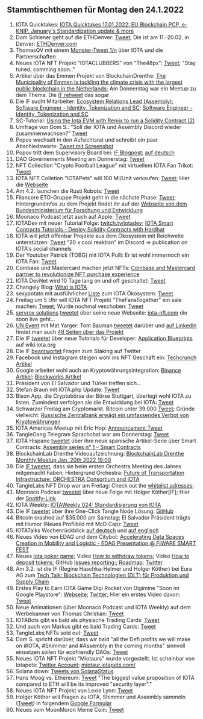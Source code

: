 ## Stammtischthemen für Montag den 24.1.2022

1. IOTA Quicktakes: [IOTA Quicktakes 17.01.2022: EU Blockchain PCP, e-KNIP, January's Standardization update & more](https://www.youtube.com/watch?v=LYi4P5LmY-c)
2. Dom Schiener geht auf die ETHDenver: [Tweet](https://twitter.com/DomSchiener/status/1483177914816507908?s=20); Die ist am 11.-20.02. in Denver: [ETHDenver.com](https://www.ethdenver.com/)
3. ThomasQV mit einem [Monster-Tweet 1/n](https://twitter.com/TVstedal/status/1483324919219904513?s=20) über IOTA und die Partnerschaften
4. Neues IOTA NFT Projekt "IOTACLUBBERS" von "The48px": [Tweet](https://twitter.com/the48px/status/1483144542673158152?s=20); "Stay tuned, comming soon.." 
5. Artikel über das Emmen Projekt von BlockchainDrenthe: [The Municipality of Emmen is tackling the climate crisis with the largest public blockchain in the Netherlands](https://www-nodenieuws-nl.translate.goog/de-gemeente-emmen-gaat-met-de-grootste-publieke-blockchain-van-nederland-de-klimaatcrisis-te-lijf/?_x_tr_sl=nl&_x_tr_tl=en&_x_tr_hl=de&_x_tr_pto=wapp); Am Donnerstag war ein Meetup zu dem Thema. Die [IF retweet](https://twitter.com/iota/status/1484108167386705924?s=20) das sogar
6. Die IF sucht Mitarbeiter: [Ecosystem Relations Lead (Assembly)](https://iota.bamboohr.com/jobs/view.php?id=183&source=other); [Software Engineer - Identity, Tokenization and SC](https://iota.bamboohr.com/jobs/view.php?id=185); [Software Engineer - Identity, Tokenization and SC](https://iota.bamboohr.com/jobs/view.php?id=186)
7. SC-Tutorial: [Using the Iota EVM with Remix to run a Solidity Contract (2)](https://buidlassembly.com/iota_evm_remix_solidity_2.html)
8. Umfrage von Dom S.: "Soll der IOTA und Assembly Discord wieder zusammenwachsen?" [Tweet](https://twitter.com/DomSchiener/status/1483406715718709250?s=20) 
9. Popov wechselt in den Aufsichtsrat und schreibt ein paar Abschiedsworte: [Tweet mit Screenshot](https://twitter.com/Vrom14286662/status/1483464690864992262?s=20)
10. Popov tritt dem Supervisory Board bei: [IF Blogpost](https://blog.iota.org/serguei-popov-joins-the-iota-supervisory-board/); [auf deutsch](https://iota-kurs.de/serguei-popov-tritt-dem-aufsichtsrat-der-iota-foundation-bei/)
11. DAO Governements Meeting am Donnerstag: [Tweet](https://twitter.com/gregmart/status/1483692293345271808?s=20)
12. NFT Collection "Crypto Football League" mit virtuellem IOTA Fan Trikot: [Tweet](https://twitter.com/DLeagueNFTeams/status/1483653190570569731?s=20)
13. IOTA NFT Colletion "IOTAPets" will 100 Mi/Unit verkaufen: [Tweet](https://twitter.com/iotapets/status/1483551606813728772?s=20); Hier die [Webseite](https://iotapets.com/)
14. Am 4.2. launchen die Rusti Robots: [Tweet](https://twitter.com/RustyRobotCC/status/1483478029800194054?s=20)
15. Filancore ETO-Gruppe Projekt geht in die nächste Phase: [Tweet](https://twitter.com/FilancoreGmbH/status/1483787679414337543?s=20); Hintergrundinfos zu dem Projekt findet ihr auf der [Webseite von dem Bundesministerium für Forschung und Entwicklung](https://www.forschung-it-sicherheit-kommunikationssysteme.de/projekte/trade)
16. Moonaco Podcast jetzt auch auf Apple: [Tweet](https://twitter.com/Moonaco5/status/1483647481451843584?s=20)
17. IOTADev mit neuer Tutorial Folge: [twitch.tv/iotadev](https://www.twitch.tv/iotadev); [IOTA Smart Contracts Tutorials - Deploy Solidity Contracts with Hardhat](https://www.youtube.com/watch?v=zfc4ENTQkDE)
18. IOTA will jetzt offenbar Projekte aus dem Ökosystem mit Reichweite unterstützen: [Tweet](https://twitter.com/iota/status/1483801756438085639?s=20) "20 x cool reaktion" im Discord => publication on IOTA's social channels
19. Der Youtuber Patrick (TOBG) mit IOTA Pulli: Er ist wohl immernoch ein IOTA Fan: [Tweet](https://twitter.com/Vrom14286662/status/1483800586956984325?s=20)
20. Coinbase und Mastercard machen jetzt NFTs: [Coinbase and Mastercard partner to revolutionize NFT purchase experience](https://blog.coinbase.com/coinbase-and-mastercard-partner-to-revolutionize-nft-purchase-experience-8e486a392c55)
21. IOTA DevNet wird 10 Tage lang on und off geschaltet: [Tweet](https://twitter.com/iota/status/1483831794256461826?s=20)
22. Changely Blog: [What is IOTA](https://changelly.com/blog/what-is-iota-miota-about/?utm_source=dlvr.it&utm_medium=twitter)
23. sexypotato mit ausführlicher [Liste](https://docs.google.com/spreadsheets/d/16xbRbo5lF9fUSY5kaB38lN-5lB7vlaiKhHGMSitqW8A/edit#gid=0) zum IOTA Ökosystem: [Tweet](https://twitter.com/sexypotato_P/status/1483888170601222144?s=20)
24. Freitag um 5 Uhr will IOTA NFT Projekt "TheFansTogether" ein sale machen: [Tweet](https://twitter.com/TheFansTogether/status/1483920484395892738?s=20); Wurde nochmal veschoben: [Tweet](https://twitter.com/TheFansTogether/status/1484548925323464714?s=20)
25. [servrox solutions](https://twitter.com/servrox) [tweetet](https://twitter.com/servrox/status/1484065446789795841?s=20) über seine neue Webseite: [iota-nft.com](https://iota-nft.com/) die soon live geht...
26. [UN Event](https://twitter.com/iota/status/1481657598046789636?s=20) mit Mat Yarger: Tom Bauman [tweetet](https://twitter.com/TomTC4TC/status/1483896185698062339?s=20) darüber und [auf LinkedIn](https://www.linkedin.com/feed/update/urn:li:share:6889661810459348992) findet man auch [48 Seiten über das Projekt](http://www.socialalphafoundation.org/wp-content/uploads/2022/01/saf-blockchain-report-final-2022.pdf)
27. Die IF [tweetet](https://twitter.com/iota/status/1484118639406166017?s=20) über neue Tutorials für Developer: [Application Blueprints](https://wiki.iota.org/blueprints/introduction) auf wiki.iota.org
28. Die IF [beantwortet](https://twitter.com/iota/status/1484161786127560706?s=20) Fragen zum Staking auf Twitter
29. Facebook und Instagram steigen wohl ins NFT Geschäft ein: [Techcrunch Artikel](https://techcrunch.com/2022/01/20/facebook-and-instagram-may-help-you-create-and-sell-nfts/?guce_referrer=aHR0cHM6Ly93d3cuZ29vZ2xlLmNvbS8&guce_referrer_sig=AQAAAI8SQxNJOfNYCDG8oZwyA__nrcN_4N2ij220M5Edp0d_KiqJprV4wXHtDob_QVZjhj9_-kJMxpse1cBq5T7lZLcNkd3Ox2SPj6H1KWlZz5a9lulOS2_zNPww2G1PbubfSTTskmWrGmuKOSBHakc794UbLe7nZ8qSDyGTnWsDskvu&guccounter=2)
30. Google arbeitet wohl auch an Kryptowährungsintegration: [Binance Artikel](https://www.binance.com/en/news/top/6791335?ref=AZTKZ9XS&utm_source=BinanceTwitter&utm_medium=GlobalSocial&utm_campaign=GlobalSocial); [Blockworks Artikel](https://blockworks.co/google-creates-blockchain-unit-hires-new-founding-leader/)
31. Präsident von El Salvador und Türkei treffen sich...
32. Stefan Braun mit IOTA.php Update: [Tweet](https://twitter.com/IOTAphp/status/1484184009731035152?s=20)
33. Bison App, die Cryptobörse der Börse Stuttgart, überlegt wohl IOTA zu listen. Zumindest verfolgen sie die Entwicklung bei IOTA: [Tweet](https://twitter.com/bisonapp/status/1484187399303221253?s=20)
34. Schwarzer Freitag am Cryptomarkt. Bitcoin unter $39.000$ [Tweet](https://twitter.com/Vrom14286662/status/1484368775067561990?s=20); Gründe vielleicht: [Russische Zentralbank erwägt ein umfassendes Verbot von Kryptowährungen](https://www.handelsblatt.com/finanzen/geldpolitik/bitcoin-und-co-russische-zentralbank-erwaegt-ein-umfassendes-verbot-von-kryptowaehrungen/27994174.html?ticket=ST-2562933-B3gy4o4d60Gph4ga4JUU-ap3)
35. IOTA Americas Meetup mit Eric Hop: [Announcement Tweet](https://twitter.com/gregmart/status/1484280406656442368?s=20)
36. TangleGang Telegram Sprachchat war am Donnerstag: [Tweet](https://twitter.com/GangTangleTalk/status/1484211476952985607?s=20)
37. IOTA Hispano [tweetet](https://twitter.com/IotaHispano/status/1484174710648688642?s=20) über ihre neue spanische Artikel-Serie über Smart Contracts: [Assembly series n° 1 – Smart Contracts](https://iotahispano.com/assembly-series-n-1-smart-contracts/)
38. BlockchainLab Drenthe Videoaufzeichnung: [BlockchainLab Drenthe Monthly Meetup Jan. 20th 2022 19:00](https://www.youtube.com/watch?v=OIFxB4ouJ1o)
39. Die [IF tweetet](https://twitter.com/iota/status/1484433778567258115?s=20), dass sie beim ersten Orchestra Meeting des Jahres mitgemacht haben; Hintergrund Orchestra: [Future of Transportation Infrastructure: ORCHESTRA Consortium and IOTA](https://blog.iota.org/orchestra-consortium-and-iota/)
40. TangleLabs NFT Drop war am Freitag: Check out the [whitelist adresses](https://nft.tanglelabs.io/whitelist); 
41. Moonaco Podcast [tweetet](https://twitter.com/Moonaco5/status/1484513911860781057?s=20) über neue Folge mit Holger Köther[IF]; Hier der [Spotify-Link](https://open.spotify.com/episode/3sHrSfuOB4AaoUW37KsIqp?si=gst5cCS7REirlSMsgPQPEQ&nd=1)
42. IOTA Weekly: [IOTAWeekly 024: Standardisierung von IOTA](https://www.youtube.com/watch?app=desktop&v=7fEtZEYSS0g)
43. Die IF [tweetet](https://twitter.com/iota/status/1484542590355709958?s=20) über ihre One-Click Tangle Node Lösung: [GitHub](https://github.com/iotaledger/one-click-tangle)
44. Bitcoin crashed auf $35.000 am Samstag; El Salvador Präsident trägts mit Humor (Neues Profilbild mit McD Cap): [Tweet](https://twitter.com/nayibbukele/status/1485031106982428677?s=20)
45. IOTATalks Wochenrückblick [auf deutsch](https://www.iota-talk.com/index.php?article/152-wochenr%C3%BCckblick-vom-16-bis-22-januar-2022/&l=1) und [auf englisch](https://www.iota-talk.com/index.php?article/153-week-in-review-from-16th-to-22nd-january-2022/)
46. Neues Video von EDAG und dem Citybot: [Accelerating Data Spaces Creation in Mobility and Logistic - EDAG Presentation @ FIWARE SMART FEST](https://www.youtube.com/watch?v=65JltOs3Jis)
47. Neues [Iota poker game](https://iotapoker.app/); Video [How to withdraw tokens](https://youtu.be/O2u-wmnBt9w); Video [How to deposit tokens](https://youtu.be/bO0GWaR6j9g); GitHub [Issues reporting:](https://github.com/smislav/iota-poker-issues/issues); [Roadmap](https://trello.com/b/0WNpbap7); [Twitter](https://twitter.com/iotapoker)
48. Am 3.2. ist die IF (Regine Haschka-Helmer und Holger Köther) bei Eura AG zum [Tech Talk: Blockchain Technologien (DLT) für Produktion und Supply Chain](https://www.eura-ag.com/veranstaltung-tech-talk-blockchain-technologien-fuer-produktion-und-supply-chain)
49. Erstes Play to Earn IOTA Game Digi Rocket von Digimine "Soon im Google Playstore": [Webseite](https://www.digimine.de/digirocket/); [Twitter](https://twitter.com/DigiMine_); Hier ein erstes Video davon: [Tweet](https://twitter.com/DigiMine_/status/1485576893663526914?s=20)
50. Neue Animationen (über Moonaco Podcast und IOTA Weekly) auf dem Werbebanner von Thomas Christian: [Tweet](https://twitter.com/TC081180/status/1485289058779770880?s=20) 
51. IOTABots gibt es bald als physische Trading Cards: [Tweet](https://twitter.com/iotabots/status/1484860527251709957?s=20)
52. Und auch von Markus gibt es bald Trading Cards: [Tweet](https://twitter.com/FranklMarkus/status/1485207762267160579?s=20)
53. TangleLabs NFTs sold out: [Tweet](https://twitter.com/Tangle_Labs/status/1484882180606210055?s=20)
54. Dom S. spricht darüber, dass wir bald "all the Defi profits we will make on #IOTA, #Shimmer and #Assembly in the coming months" sinnvoll einsetzen sollen für ecofriendly DAOs: [Tweet](https://twitter.com/DomSchiener/status/1484977201430863873?s=20)
55. Neues IOTA NFT Projekt "Miotaurs" wurde vorgestellt. Ist scheinbar von Iotapets: [Twitter Account](https://twitter.com/MIOTAURS); [miotaur.iotapets.com/](https://miotaur.iotapets.com/)
56. Solana down: [Tweets von SolanaStatus](https://twitter.com/SolanaStatus/status/1484947431796219906?s=20)
57. Hans Moog vs. Ethereum: [Tweet](https://twitter.com/hus_qy/status/1485384974085890061?s=20) "The biggest value proposition of IOTA compared to ETH will be its improved "security layer"."
58. Neues IOTA NFT Projekt von Lexie Lynn: [Tweet](https://twitter.com/lexienft/status/1484823662201090049?s=20)
59. Holger Köther will Fragen zu IOTA, Shimmer und Assembly sammeln ([Tweet](https://twitter.com/HolgerKoether/status/1485602365889781765?s=20)) in folgendem [Google Formular](https://docs.google.com/forms/d/e/1FAIpQLSfNjHG2GdqbJ8KEeoG24lCaHPaCsa3ogBe_noXiWcW87Pl31w/viewform)
60. Neues vom MoonMoron Meme Coin: [Tweet](https://twitter.com/MoonMorons/status/1485377119714742275?s=20)


